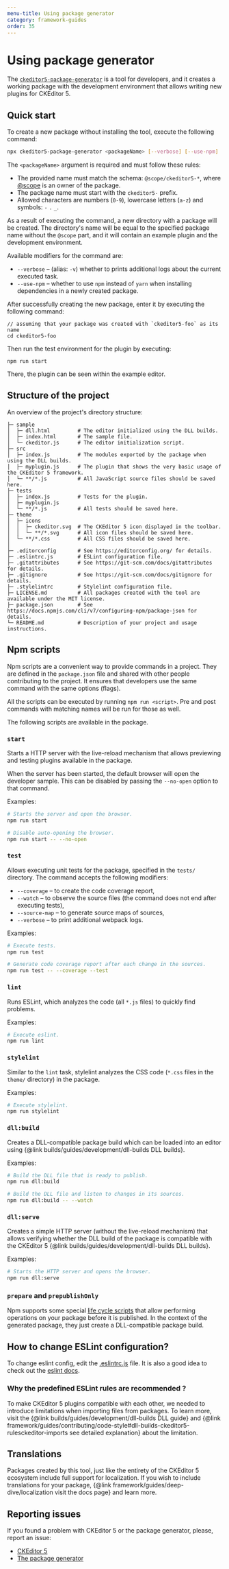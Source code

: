 ```yaml
---
menu-title: Using package generator
category: framework-guides
order: 35
---
```


# Using package generator

The [`ckeditor5-package-generator`](https://www.npmjs.com/package/ckeditor5-package-generator) is a tool for developers, and it creates a working package with the development environment that allows writing new plugins for CKEditor 5.

## Quick start

To create a new package without installing the tool, execute the following command:

```bash
npx ckeditor5-package-generator <packageName> [--verbose] [--use-npm]
```

The `<packageName>` argument is required and must follow these rules:

* The provided name must match the schema: `@scope/ckeditor5-*`, where [@scope](https://docs.npmjs.com/about-scopes) is an owner of the package.
* The package name must start with the `ckeditor5-` prefix.
* Allowed characters are numbers (`0-9`), lowercase letters (`a-z`) and symbols: `-` `.` `_`.

As a result of executing the command, a new directory with a package will be created. The directory's name will be equal to the specified package name without the `@scope` part, and it will contain an example plugin and the development environment.

Available modifiers for the command are:

* `--verbose` &ndash; (alias: `-v`) whether to prints additional logs about the current executed task.
* `--use-npm` &ndash; whether to use `npm` instead of `yarn` when installing dependencies in a newly created package.

After successfully creating the new package, enter it by executing the following command:

```
// assuming that your package was created with `ckeditor5-foo` as its name
cd ckeditor5-foo
```

Then run the test environment for the plugin by executing:

```
npm run start
```

There, the plugin can be seen within the example editor.

## Structure of the project

An overview of the project's directory structure:

```plain-text
├─ sample
│  ├─ dll.html         # The editor initialized using the DLL builds.
│  ├─ index.html       # The sample file.
│  └─ ckeditor.js      # The editor initialization script.
├─ src
│  ├─ index.js         # The modules exported by the package when using the DLL builds.
│  ├─ myplugin.js      # The plugin that shows the very basic usage of the CKEditor 5 framework.
│  └─ **/*.js          # All JavaScript source files should be saved here.
├─ tests
│  ├─ index.js         # Tests for the plugin.
│  ├─ myplugin.js
│  └─ **/*.js          # All tests should be saved here.
├─ theme
│  ├─ icons
│  │  ├─ ckeditor.svg  # The CKEditor 5 icon displayed in the toolbar.
│  │  └─ **/*.svg      # All icon files should be saved here.
│  └─ **/*.css         # All CSS files should be saved here.
│
├─ .editorconfig       # See https://editorconfig.org/ for details.
├─ .eslintrc.js        # ESLint configuration file.
├─ .gitattributes      # See https://git-scm.com/docs/gitattributes for details.
├─ .gitignore          # See https://git-scm.com/docs/gitignore for details.
├─ .stylelintrc        # Stylelint configuration file.
├─ LICENSE.md          # All packages created with the tool are available under the MIT license.
├─ package.json        # See https://docs.npmjs.com/cli/v7/configuring-npm/package-json for details.
└─ README.md           # Description of your project and usage instructions.
```

## Npm scripts

Npm scripts are a convenient way to provide commands in a project. They are defined in the `package.json` file and shared with other people contributing to the project. It ensures that developers use the same command with the same options (flags).

All the scripts can be executed by running `npm run <script>`. Pre and post commands with matching names will be run for those as well.

The following scripts are available in the package.

### `start`

Starts a HTTP server with the live-reload mechanism that allows previewing and testing plugins available in the package.

When the server has been started, the default browser will open the developer sample. This can be disabled by passing the `--no-open` option to that command.

Examples:

```bash
# Starts the server and open the browser.
npm run start

# Disable auto-opening the browser.
npm run start -- --no-open
```

### `test`

Allows executing unit tests for the package, specified in the `tests/` directory. The command accepts the following modifiers:

* `--coverage` &ndash; to create the code coverage report,
* `--watch` &ndash; to observe the source files (the command does not end after executing tests),
* `--source-map` &ndash; to generate source maps of sources,
* `--verbose` &ndash; to print additional webpack logs.

Examples:

```bash
# Execute tests.
npm run test

# Generate code coverage report after each change in the sources.
npm run test -- --coverage --test
```

### `lint`

Runs ESLint, which analyzes the code (all `*.js` files) to quickly find problems.

Examples:

```bash
# Execute eslint.
npm run lint
```

### `stylelint`

Similar to the `lint` task, stylelint analyzes the CSS code (`*.css` files in the `theme/` directory) in the package.

Examples:

```bash
# Execute stylelint.
npm run stylelint
```

### `dll:build`

Creates a DLL-compatible package build which can be loaded into an editor using {@link builds/guides/development/dll-builds DLL builds}.

Examples:

```bash
# Build the DLL file that is ready to publish.
npm run dll:build

# Build the DLL file and listen to changes in its sources.
npm run dll:build -- --watch
```

### `dll:serve`

Creates a simple HTTP server (without the live-reload mechanism) that allows verifying whether the DLL build of the package is compatible with the CKEditor 5 {@link builds/guides/development/dll-builds DLL builds}.

Examples:

```bash
# Starts the HTTP server and opens the browser.
npm run dll:serve
```

### `prepare` and `prepublishOnly`

Npm supports some special [life cycle scripts](https://docs.npmjs.com/cli/v7/using-npm/scripts#life-cycle-scripts) that allow performing operations on your package before it is published. In the context of the generated package, they just create a DLL-compatible package build.

## How to change ESLint configuration?

To change eslint config, edit the [.eslintrc.js](https://github.com/ckeditor/ckeditor5-package-generator/blob/master/.eslintrc.js) file. It is also a good idea to check out the [eslint docs](https://eslint.org/docs/rules/).

### Why the predefined ESLint rules are recommended ?

To make CKEditor 5 plugins compatible with each other, we needed to introduce limitations when importing files from packages. To learn more, visit the {@link builds/guides/development/dll-builds DLL guide} and {@link framework/guides/contributing/code-style#dll-builds-ckeditor5-rulesckeditor-imports see detailed explanation} about the limitation.

## Translations

Packages created by this tool, just like the entirety of the CKEditor 5 ecosystem include full support for localization. If you wish to include translations for your package, {@link framework/guides/deep-dive/localization visit the docs page} and learn more.

## Reporting issues

If you found a problem with CKEditor 5 or the package generator, please, report an issue:

* [CKEditor 5](https://github.com/ckeditor/ckeditor5/issues/new/choose)
* [The package generator](https://github.com/ckeditor/ckeditor5-package-generator/issues/new)

